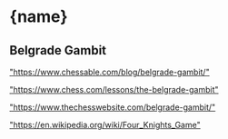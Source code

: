 {name}
==============

<h2>Belgrade Gambit</h2>
<p><a href="https://www.chessable.com/blog/belgrade-gambit/">"https://www.chessable.com/blog/belgrade-gambit/"</a></p>

<p><a href="https://www.chess.com/lessons/the-belgrade-gambit">"https://www.chess.com/lessons/the-belgrade-gambit"</a></p>

<p><a href="https://www.thechesswebsite.com/belgrade-gambit/">"https://www.thechesswebsite.com/belgrade-gambit/"</a></p>

<p><a href="https://en.wikipedia.org/wiki/Four_Knights_Game">"https://en.wikipedia.org/wiki/Four_Knights_Game"</a></p>

